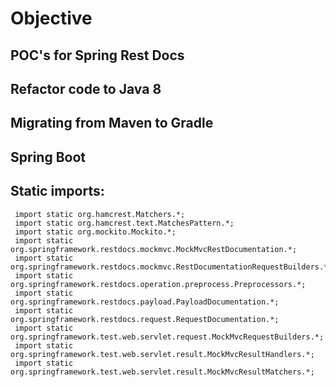 # Objective

## POC's for Spring Rest Docs

## Refactor code to Java 8

## Migrating from Maven to Gradle

## Spring Boot

## Static imports:
```
 import static org.hamcrest.Matchers.*;
 import static org.hamcrest.text.MatchesPattern.*;
 import static org.mockito.Mockito.*;
 import static org.springframework.restdocs.mockmvc.MockMvcRestDocumentation.*;
 import static org.springframework.restdocs.mockmvc.RestDocumentationRequestBuilders.*;
 import static org.springframework.restdocs.operation.preprocess.Preprocessors.*;
 import static org.springframework.restdocs.payload.PayloadDocumentation.*;
 import static org.springframework.restdocs.request.RequestDocumentation.*;
 import static org.springframework.test.web.servlet.request.MockMvcRequestBuilders.*;
 import static org.springframework.test.web.servlet.result.MockMvcResultHandlers.*;
 import static org.springframework.test.web.servlet.result.MockMvcResultMatchers.*;
````

